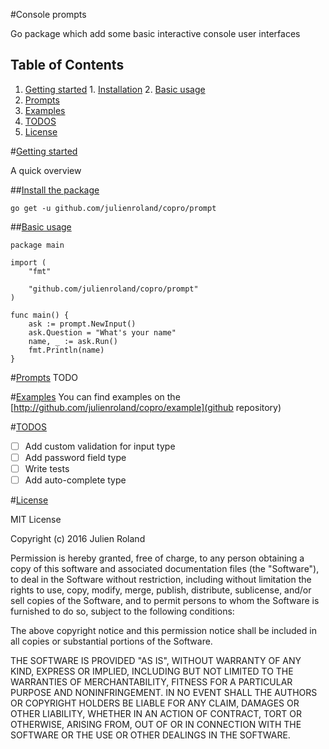 #Console prompts 

Go package which add some basic interactive console user interfaces

## Table of Contents

  1. [Getting started](#getting-started)
    1. [Installation](#install-the-package)
    2. [Basic usage](#basic-usage)
  2. [Prompts](#prompts)
  3. [Examples](#examples)
  4. [TODOS](#todos)
  5. [License](#license)
  

#[Getting started](#getting-started)

A quick overview  

##[Install the package](#install-the-package)

    go get -u github.com/julienroland/copro/prompt

##[Basic usage](#basic-usage)

    package main

    import (
        "fmt"

        "github.com/julienroland/copro/prompt"
    )

    func main() {
        ask := prompt.NewInput()
        ask.Question = "What's your name"
        name, _ := ask.Run()
        fmt.Println(name)
    }

#[Prompts](#prompt)
TODO

#[Examples](#examples)
You can find examples on the [http://github.com/julienroland/copro/example](github repository)

#[TODOS](#todos)

- [ ] Add custom validation for input type
- [ ] Add password field type
- [ ] Write tests
- [ ] Add auto-complete type

#[License](#license)

MIT License

Copyright (c) 2016 Julien Roland

Permission is hereby granted, free of charge, to any person obtaining a copy
of this software and associated documentation files (the "Software"), to deal
in the Software without restriction, including without limitation the rights
to use, copy, modify, merge, publish, distribute, sublicense, and/or sell
copies of the Software, and to permit persons to whom the Software is
furnished to do so, subject to the following conditions:

The above copyright notice and this permission notice shall be included in all
copies or substantial portions of the Software.

THE SOFTWARE IS PROVIDED "AS IS", WITHOUT WARRANTY OF ANY KIND, EXPRESS OR
IMPLIED, INCLUDING BUT NOT LIMITED TO THE WARRANTIES OF MERCHANTABILITY,
FITNESS FOR A PARTICULAR PURPOSE AND NONINFRINGEMENT. IN NO EVENT SHALL THE
AUTHORS OR COPYRIGHT HOLDERS BE LIABLE FOR ANY CLAIM, DAMAGES OR OTHER
LIABILITY, WHETHER IN AN ACTION OF CONTRACT, TORT OR OTHERWISE, ARISING FROM,
OUT OF OR IN CONNECTION WITH THE SOFTWARE OR THE USE OR OTHER DEALINGS IN THE
SOFTWARE.
